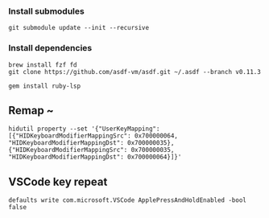### Install submodules

```
git submodule update --init --recursive
```

### Install dependencies
```
brew install fzf fd
git clone https://github.com/asdf-vm/asdf.git ~/.asdf --branch v0.11.3

gem install ruby-lsp
```

## Remap ~
```
hidutil property --set '{"UserKeyMapping": [{"HIDKeyboardModifierMappingSrc": 0x700000064, "HIDKeyboardModifierMappingDst": 0x700000035}, {"HIDKeyboardModifierMappingSrc": 0x700000035, "HIDKeyboardModifierMappingDst": 0x700000064}]}'
```

## VSCode key repeat
```
defaults write com.microsoft.VSCode ApplePressAndHoldEnabled -bool false
```
